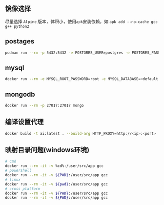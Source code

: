## 镜像选择

尽量选择 `Alpine` 版本，体积小，使用`apk`安装依赖，如 `apk add --no-cache gcc g++ python2`

## postages

```bash
podman run --rm -p 5432:5432 -e POSTGRES_USER=postgres -e POSTGRES_PASSWORD=postgres -e POSTGRES_DB=hello_dev postgres:12.19-alpine
```

## mysql

```bash
docker run --rm -e MYSQL_ROOT_PASSWORD=root -e MYSQL_DATABASE=<default db> -p 3306:3306 mysql
```

## mongodb

```bash
docker run --rm -p 27017:27017 mongo
```

## 编译设置代理

```bash
docker build -t ai:latest . --build-arg HTTP_PROXY=http://<ip>:<port>
```

## 映射目录问题(windows环境)

```bash
# cmd
docker run --rm -it -v %cd%:/user/src/app gcc
# powershell
docker run --rm -it -v ${PWD}:/user/src/app gcc
# linux
docker run --rm -it -v ${pwd}:/user/src/app gcc
# cross platform
docker run --rm -it -v ${PWD}:/user/src/app gcc
docker run --rm -it -v ${PWD}:/user/src/app gcc
```

